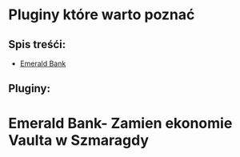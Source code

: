 # Pluginy które warto poznać

## Spis treśći:
- [Emerald Bank]()

## Pluginy:

# Emerald Bank- Zamien ekonomie Vaulta w Szmaragdy 

